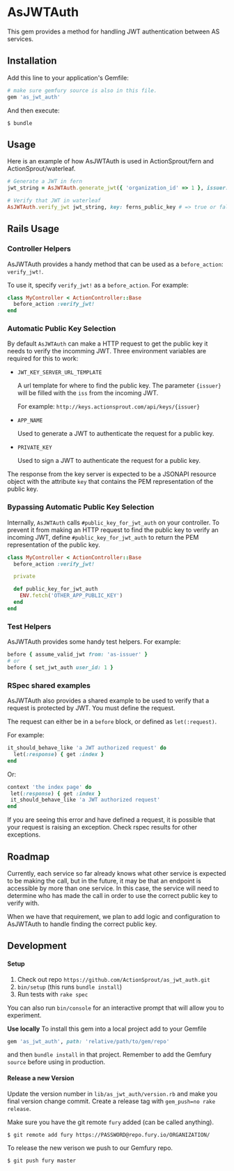 # AsJWTAuth

This gem provides a method for handling JWT authentication between AS services.

## Installation

Add this line to your application's Gemfile:

```ruby
# make sure gemfury source is also in this file.
gem 'as_jwt_auth'
```

And then execute:

    $ bundle

## Usage

Here is an example of how AsJWTAuth is used in ActionSprout/fern and ActionSprout/waterleaf.

```ruby
# Generate a JWT in fern
jwt_string = AsJWTAuth.generate_jwt({ 'organization_id' => 1 }, issuer: 'as-fern', key: Fern.private_key)

# Verify that JWT in waterleaf
AsJWTAuth.verify_jwt jwt_string, key: ferns_public_key # => true or false
```

## Rails Usage

### Controller Helpers

AsJWTAuth provides a handy method that can be used as a `before_action`: `verify_jwt!`.

To use it, specify `verify_jwt!` as a `before_action`. For example:

```ruby
class MyController < ActionController::Base
  before_action :verify_jwt!
end
```

### Automatic Public Key Selection

By default `AsJWTAuth` can make a HTTP request to get the public key it needs to verify the incomming JWT. Three environment variables are required for this to work:

* `JWT_KEY_SERVER_URL_TEMPLATE`

   A url template for where to find the public key. The parameter `{issuer}`
   will be filled with the `iss` from the incoming JWT.

   For example: `http://keys.actionsprout.com/api/keys/{issuer}`

* `APP_NAME`

  Used to generate a JWT to authenticate the request for a public key.

* `PRIVATE_KEY`

  Used to sign a JWT to authenticate the request for a public key.

The response from the key server is expected to be a JSONAPI resource object with the attribute `key` that contains the PEM representation of the public key.

### Bypassing Automatic Public Key Selection

Internally, `AsJWTAuth` calls `#public_key_for_jwt_auth` on your controller. To prevent it from making an HTTP request to find the public key to verify an incoming JWT, define `#public_key_for_jwt_auth` to return the PEM representation of the public key.


```ruby
class MyController < ActionController::Base
  before_action :verify_jwt!

  private

  def public_key_for_jwt_auth
    ENV.fetch('OTHER_APP_PUBLIC_KEY')
  end
end
```

### Test Helpers

AsJWTAuth provides some handy test helpers. For example:

```ruby
before { assume_valid_jwt from: 'as-issuer' }
# or
before { set_jwt_auth user_id: 1 }
```

### RSpec shared examples

AsJWTAuth also provides a shared example to be used to verify that a request is protected by JWT. You must define the request.

The request can either be in a `before` block, or defined as `let(:request)`.

For example:

```ruby
it_should_behave_like 'a JWT authorized request' do
  let(:response) { get :index }
end
```

Or:

```ruby
context 'the index page' do
 let(:response) { get :index }
 it_should_behave_like 'a JWT authorized request'
end
```

If you are seeing this error and have defined a request, it is possible that your request is raising an exception. Check rspec results for other exceptions.


## Roadmap

Currently, each service so far already knows what other service is expected to
be making the call, but in the future, it may be that an endpoint is accessible
by more than one service. In this case, the service will need to determine who
has made the call in order to use the correct public key to verify with.

When we have that requirement, we plan to add logic and configuration to
AsJWTAuth to handle finding the correct public key.

## Development

#### Setup
1. Check out repo `https://github.com/ActionSprout/as_jwt_auth.git`
2. `bin/setup` (this runs `bundle install`)
3. Run tests with `rake spec`

You can also run `bin/console` for an interactive prompt that will allow you to experiment.

**Use locally**
To install this gem into a local project add to your Gemfile
```ruby
gem 'as_jwt_auth', path: 'relative/path/to/gem/repo'
```
and then `bundle install` in that project. Remember to add the Gemfury `source` before
using in production.

#### Release a new Version
Update the version number in `lib/as_jwt_auth/version.rb` and make you final version change commit.
Create a release tag with `gem_push=no rake release`.

Make sure you have the git remote `fury` added (can be called anything).

    $ git remote add fury https://PASSWORD@repo.fury.io/ORGANIZATION/


To release the new verison we push to our Gemfury repo.

    $ git push fury master
